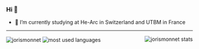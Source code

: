 ### Hi 👋

<!--
**JorisMonnet/JorisMonnet** is a ✨ _special_ ✨ repository because its `README.md` (this file) appears on your GitHub profile.
-->
- 🔭 I’m currently studying at He-Arc in Switzerland and UTBM in France
--------------------------------------------------------------------------------
<img align="center" src="https://img.shields.io/github/followers/jorismonnet?style=social" alt="jorismonnet" />

<img align="center" src="https://github-readme-stats.vercel.app/api/top-langs/?username=jorismonnet&layout=compact&langs_count=15" alt="most used languages" />
<img align="right" src="https://github-readme-stats.vercel.app/api?username=jorismonnet&show_icons=true" alt="jorismonnet stats" />

